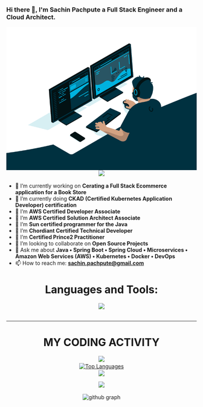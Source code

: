 ### Hi there 👋, I'm Sachin Pachpute a Full Stack Engineer and a Cloud Architect.

  <img align="right" alt="GIF" src="code.gif" width="1000" height="380" />
<p align="center">
  <img src="https://readme-typing-svg.herokuapp.com?color=FFA500&size=30&center=true&vCenter=true&width=600&height=60&lines=Welcome+to+my+GitHub+Profile!;I'm+Sachin+Pachpute;Nice+to+meet+you!">
</p>

- 🔭 I’m currently working on **Cerating a Full Stack Ecommerce application for a Book Store**
- 🌱 I’m currently doing **CKAD (Certified Kubernetes Application Developer) certification**
- 🌱 I’m **AWS Certified Developer Associate**
- 🌱 I’m **AWS Certified Solution Architect Associate**
- 🌱 I’m **Sun certified programmer for the Java**
- 🌱 I’m **Chordiant Certified Technical Developer**
- 🌱 I’m **Certified Prince2 Practitioner**
- 👯 I’m looking to collaborate on **Open Source Projects**
- 💬 Ask me about **Java • Spring Boot • Spring Cloud • Microservices • Amazon Web Services (AWS) • Kubernetes • Docker • DevOps**
- 📫 How to reach me: **sachin.pachpute@gmail.com**

<h1 align="center">Languages and Tools:</h1>
<table align="center">



<tr>

<p align="center">
  <a href="https://skillicons.dev">
    <img src="https://skillicons.dev/icons?i=aws,kubernetes,docker,java,spring,react,mysql,dynamodb,eclipse,intellij&perline=7" />
  </a>
</p>
</tr>
</table>
</div>

<hr>
<p>

</div>
<div align='center'>

# MY CODING ACTIVITY


<a href="https://github.com/sachinpachpute">
  <img  src="https://github-stats-lemon.vercel.app/api?username=sachinpachpute&show_icons=true&hide_border=true&theme=react" >
  
</a>
<!-- <img align="center" src="https://github-readme-stats.anuraghazra1.vercel.app/api/top-langs/?username=sachinpachpute&layout=compact&theme=radical" /> -->
<br>
<a align="center" href="https://github.com/sachinpachpute"><img src="https://github-readme-stats.vercel.app/api/top-langs/?username=sachinpachpute&langs_count=10&title_color=0891b2&text_color=ffffff&icon_color=0891b2&bg_color=1c1917&hide_border=true&locale=en&custom_title=Top%20%Languages" alt="Top Languages" /></a>
<br>
<img align="center" src="https://github-readme-streak-stats.herokuapp.com/?user=sachinpachpute&theme=react">

</p>
<a href="https://visitcount.itsvg.in">
  <img src="https://visitcount.itsvg.in/api?id=sachinpachpute&label=Profile%20Views&pretty=false" />
</a>
<br>

![github graph](https://github-readme-activity-graph.vercel.app/graph?username=sachinpachpute&theme=react-dark)
</div>
<br>


</div>
